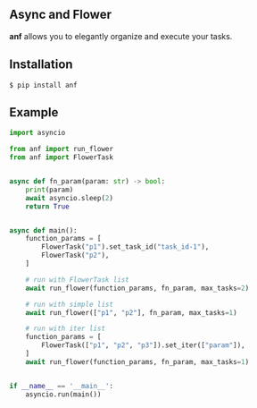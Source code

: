 ## Async and Flower
**anf** allows you to elegantly organize and execute your tasks.

## Installation
```console
$ pip install anf
```

## Example
```Python
import asyncio

from anf import run_flower
from anf import FlowerTask


async def fn_param(param: str) -> bool:
    print(param)
    await asyncio.sleep(2)
    return True


async def main():
    function_params = [
        FlowerTask("p1").set_task_id("task_id-1"),
        FlowerTask("p2"),
    ]

    # run with FlowerTask list
    await run_flower(function_params, fn_param, max_tasks=2)

    # run with simple list
    await run_flower(["p1", "p2"], fn_param, max_tasks=1)

    # run with iter list
    function_params = [
        FlowerTask(["p1", "p2", "p3"]).set_iter(["param"]),
    ]
    await run_flower(function_params, fn_param, max_tasks=1)


if __name__ == '__main__':
    asyncio.run(main())

```

